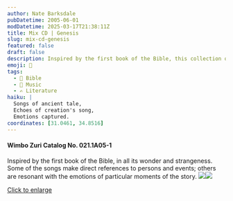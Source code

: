 ```yaml
---
author: Nate Barksdale
pubDatetime: 2005-06-01
modDatetime: 2025-03-17T21:38:11Z
title: Mix CD | Genesis
slug: mix-cd-genesis
featured: false
draft: false
description: Inspired by the first book of the Bible, this collection of songs captures its wonder and strangeness with references to key figures and emotional moments throughout the narrative.
emoji: 📖
tags:
  - 📖 Bible
  - 🎵 Music
  - ✍️ Literature
haiku: |
  Songs of ancient tale,  
  Echoes of creation's song,  
  Emotions captured.
coordinates: [31.0461, 34.8516]
---
```


#### Wimbo Zuri Catalog No. 021.1A05-1

Inspired by the first book of the Bible, in all its wonder and strangeness. Some of the songs make direct references to persons and events; others are resonant with the emotions of particular moments of the story. [![](@assets/images/genesis_260.jpg)](@assets/images/genesis_530.jpg)[![](@assets/images/genesis2_260.jpg)](@assets/images/genesis2_530.jpg)

[Click to enlarge](@assets/images/genesis_530.jpg)

